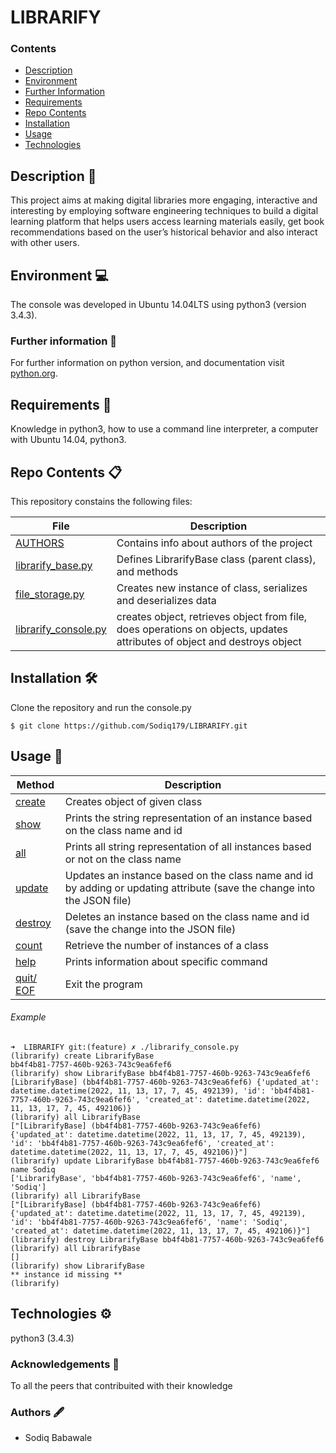 # LIBRARIFY

### Contents

- [Description](#Description)
- [Environment](#Environment)
- [Further Information](#Furtherinformation)
- [Requirements](#Requirements)
- [Repo Contents](#FileContents)
- [Installation](#Installation)
- [Usage](#Usage)
- [Technologies](#Technologies)

## Description :page_facing_up:
This project aims at making digital libraries more engaging, interactive and interesting by employing software engineering techniques to build a digital learning platform that helps users access learning materials easily, get book recommendations based on the user’s historical behavior  and also interact with other users.


## Environment :computer:
The console was developed in Ubuntu 14.04LTS using python3 (version 3.4.3).

### Further information :bookmark_tabs:
For further information on python version, and documentation visit [python.org](https://www.python.org/).

## Requirements :memo:
Knowledge in python3, how to use a command line interpreter, a computer with Ubuntu 14.04, python3.

## Repo Contents :clipboard:
This repository constains the following files:

|   **File**   |   **Description**   |
| -------------- | --------------------- |
|[AUTHORS](./AUTHORS) | Contains info about authors of the project |
|[librarify_base.py](./models/librarify_base.py) | Defines LibrarifyBase class (parent class), and methods |
|[file_storage.py](./models/storage/file_storage.py) | Creates new instance of class, serializes and deserializes data |
|[librarify_console.py](./librarify_console.py) | creates object, retrieves object from file, does operations on objects, updates attributes of object and destroys object |


## Installation :hammer_and_wrench:
Clone the repository and run the console.py
```
$ git clone https://github.com/Sodiq179/LIBRARIFY.git
```

## Usage :wrench:

|   **Method**   |   **Description**   |
| -------------- | --------------------- |
|[create](./librarify_console.py) | Creates object of given class |
|[show](./librarify_console.py) | Prints the string representation of an instance based on the class name and id |
|[all](./librarify_console.py) | Prints all string representation of all instances based or not on the class name |
|[update](./librarify_console.py) | Updates an instance based on the class name and id by adding or updating attribute (save the change into the JSON file) |
|[destroy](./librarify_console.py)| Deletes an instance based on the class name and id (save the change into the JSON file) |
|[count](./librarify_console.py)| Retrieve the number of instances of a class |
|[help](./librarify_console.py)| Prints information about specific command |
|[quit/ EOF](./librarify_console.py)| Exit the program |

###### Example

```
➜  LIBRARIFY git:(feature) ✗ ./librarify_console.py
(librarify) create LibrarifyBase
bb4f4b81-7757-460b-9263-743c9ea6fef6
(librarify) show LibrarifyBase bb4f4b81-7757-460b-9263-743c9ea6fef6
[LibrarifyBase] (bb4f4b81-7757-460b-9263-743c9ea6fef6) {'updated_at': datetime.datetime(2022, 11, 13, 17, 7, 45, 492139), 'id': 'bb4f4b81-7757-460b-9263-743c9ea6fef6', 'created_at': datetime.datetime(2022, 11, 13, 17, 7, 45, 492106)}
(librarify) all LibrarifyBase
["[LibrarifyBase] (bb4f4b81-7757-460b-9263-743c9ea6fef6) {'updated_at': datetime.datetime(2022, 11, 13, 17, 7, 45, 492139), 'id': 'bb4f4b81-7757-460b-9263-743c9ea6fef6', 'created_at': datetime.datetime(2022, 11, 13, 17, 7, 45, 492106)}"]
(librarify) update LibrarifyBase bb4f4b81-7757-460b-9263-743c9ea6fef6 name Sodiq
['LibrarifyBase', 'bb4f4b81-7757-460b-9263-743c9ea6fef6', 'name', 'Sodiq']
(librarify) all LibrarifyBase
["[LibrarifyBase] (bb4f4b81-7757-460b-9263-743c9ea6fef6) {'updated_at': datetime.datetime(2022, 11, 13, 17, 7, 45, 492139), 'id': 'bb4f4b81-7757-460b-9263-743c9ea6fef6', 'name': 'Sodiq', 'created_at': datetime.datetime(2022, 11, 13, 17, 7, 45, 492106)}"]
(librarify) destroy LibrarifyBase bb4f4b81-7757-460b-9263-743c9ea6fef6
(librarify) all LibrarifyBase
[]
(librarify) show LibrarifyBase
** instance id missing **
(librarify)

```

## Technologies :gear:
python3 (3.4.3)

### Acknowledgements :raised_hands:
To all the peers that contribuited with their knowledge

### Authors :fountain_pen:
* Sodiq Babawale
